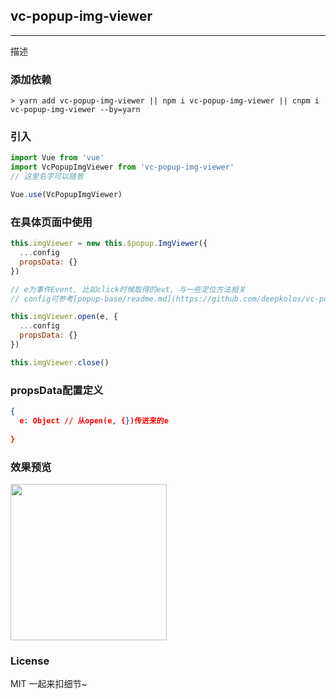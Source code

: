 
## vc-popup-img-viewer

-----

描述

### 添加依赖

```shell
> yarn add vc-popup-img-viewer || npm i vc-popup-img-viewer || cnpm i vc-popup-img-viewer --by=yarn
```

### 引入

```javascript
import Vue from 'vue'
import VcPopupImgViewer from 'vc-popup-img-viewer'
// 这里名字可以随意

Vue.use(VcPopupImgViewer)
```

### 在具体页面中使用

```javascript
this.imgViewer = new this.$popup.ImgViewer({
  ...config
  propsData: {}
})

// e为事件Event, 比如click时候取得的evt, 与一些定位方法相关
// config可参考[popup-base/readme.md](https://github.com/deepkolos/vc-popup/blob/master/packages/popup-base/readme.md)

this.imgViewer.open(e, {
  ...config
  propsData: {}
})

this.imgViewer.close()
```

### propsData配置定义

```json
{
  e: Object // 从open(e, {})传进来的e
  
}
```

### 效果预览

<div>
  <img src="https://raw.githubusercontent.com/deepkolos/vc-popup/master/static/vc-popup-img-viewer.gif" width = "250" alt="" style="display:inline-block;"/>
</div>

### License

MIT 一起来扣细节~
